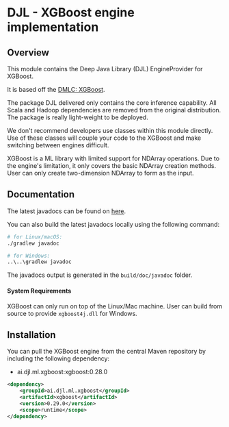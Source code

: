 # DJL - XGBoost engine implementation

## Overview
This module contains the Deep Java Library (DJL) EngineProvider for XGBoost.

It is based off the [DMLC: XGBoost](https://github.com/dmlc/xgboost).

The package DJL delivered only contains the core inference capability. All Scala and Hadoop dependencies are removed
from the original distribution. The package is really light-weight to be deployed.

We don't recommend developers use classes within this module directly.
Use of these classes will couple your code to the XGBoost and make switching between engines difficult.

XGBoost is a ML library with limited support for NDArray operations.
Due to the engine's limitation, it only covers the basic NDArray creation methods.
User can only create two-dimension NDArray to form as the input.

## Documentation

The latest javadocs can be found on [here](https://javadoc.io/doc/ai.djl.ml.xgboost/xgboost/latest/index.html).

You can also build the latest javadocs locally using the following command:

```sh
# for Linux/macOS:
./gradlew javadoc

# for Windows:
..\..\gradlew javadoc
```
The javadocs output is generated in the `build/doc/javadoc` folder.

#### System Requirements

XGBoost can only run on top of the Linux/Mac machine. User can build from source to provide `xgboost4j.dll` for Windows.

## Installation
You can pull the XGBoost engine from the central Maven repository by including the following dependency:

- ai.djl.ml.xgboost:xgboost:0.28.0

```xml
<dependency>
    <groupId>ai.djl.ml.xgboost</groupId>
    <artifactId>xgboost</artifactId>
    <version>0.29.0</version>
    <scope>runtime</scope>
</dependency>
```

